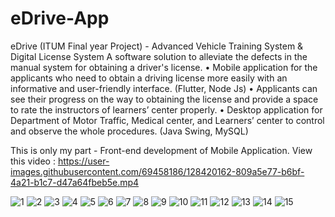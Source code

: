 # eDrive-App
eDrive (ITUM Final year Project) - Advanced Vehicle Training System & Digital License System
A software solution to alleviate the defects in the manual system for obtaining a driver's license. 
•	Mobile application for the applicants who need to obtain a driving license more easily with an informative and user-friendly interface. (Flutter, Node Js)
•	Applicants can see their progress on the way to obtaining the license and provide a space to rate the instructors of learners’ center properly.
•	Desktop application for Department of Motor Traffic, Medical center, and Learners’ center to control and observe the whole procedures. (Java Swing, MySQL)

This is only my part - Front-end development of Mobile Application.
View this video : 
https://user-images.githubusercontent.com/69458186/128420162-809a5e77-b6bf-4a21-b1c7-d47a64fbeb5e.mp4



![1](https://user-images.githubusercontent.com/69458186/128420398-3f51d1c4-262e-4775-9f82-68feb8a2da33.png)
![2](https://user-images.githubusercontent.com/69458186/128420417-f4b14bce-51fb-44b8-a7ca-4599f5051245.png)
![3](https://user-images.githubusercontent.com/69458186/128420424-27656ef6-13b0-49f3-933e-682a7183c266.png)
![4](https://user-images.githubusercontent.com/69458186/128420480-b7493916-c673-47ae-b909-5e8a3ca8d14c.png)
![5](https://user-images.githubusercontent.com/69458186/128420487-cc7e46d5-9044-4f15-b95c-d73b973e5559.png)
![6](https://user-images.githubusercontent.com/69458186/128420490-543d6da2-3439-4015-9460-7aefb73501d6.png)
![7](https://user-images.githubusercontent.com/69458186/128420495-c8fa4f1f-fd7c-4bd9-bd18-2fb927abce5e.png)
![8](https://user-images.githubusercontent.com/69458186/128420500-fa7776c4-6115-41c1-8ba0-2e9f0a3d21d1.png)
![9](https://user-images.githubusercontent.com/69458186/128420506-fd54408a-bb48-4fc4-a6bc-758c41b3129e.png)
![10](https://user-images.githubusercontent.com/69458186/128420510-97b99b8c-ed09-4ae3-80b1-f2ef544f24b7.png)
![11](https://user-images.githubusercontent.com/69458186/128420550-58460d96-0b80-4c8c-a015-9f6214c81e33.png)
![12](https://user-images.githubusercontent.com/69458186/128420557-85695d62-e2cb-4aa2-9cd1-1a58f5ffb7c0.png)
![13](https://user-images.githubusercontent.com/69458186/128420565-00a6d581-a8b6-49d4-ac79-ca727247c652.png)
![14](https://user-images.githubusercontent.com/69458186/128420569-3bfa776c-c397-4741-b8db-9ede3088374d.png)
![15](https://user-images.githubusercontent.com/69458186/128420580-b97979f2-3ccc-4ce6-a484-43e5768007fb.png)

